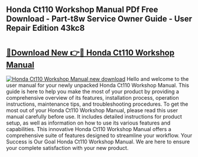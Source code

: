 ## Honda Ct110 Workshop Manual PDf Free Download - Part-t8w Service Owner Guide - User Repair Edition 43kc8

# <h2><a href="http://bc33774.oget.top/?id=Honda+Ct110+Workshop+Manual">🔗Download New 👉🔴 Honda Ct110 Workshop Manual</a></h2>

[![Honda Ct110 Workshop Manual new download](https://i.imgur.com/5g1atiW.png)](http://bc33774.oget.top/?id=Honda+Ct110+Workshop+Manual)
Hello and welcome to the user manual for your newly unpacked Honda Ct110 Workshop Manual. This guide is here to help you make the most of your product by providing a comprehensive overview of its features, installation process, operation instructions, maintenance tips, and troubleshooting procedures. To get the most out of your Honda Ct110 Workshop Manual, please read this user manual carefully before use. It includes detailed instructions for product setup, as well as information on how to use its various features and capabilities. This innovative Honda Ct110 Workshop Manual offers a comprehensive suite of features designed to streamline your workflow. Your Success is Our Goal Honda Ct110 Workshop Manual. We are here to ensure your complete satisfaction with your new product.
